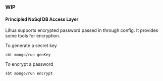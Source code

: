 ### WIP

#### Principled NoSql DB Access Layer


Lihua supports encrypted password passed in through config. It provides some tools for encryption. 

To generate a secret key
```
sbt mongo/run genKey
```

To encrypt a password
```
sbt mongo/run encrypt
```
